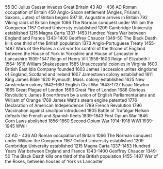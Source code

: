 55 BC             Julius Caesar invades Great Britain
43 AD - 436 AD    Roman occupation of Britain
450               Anglo-Saxon settlement (Angles, Frisians, Saxons, Jutes) of Britain begins
597               St. Augustine arrives in Britain
792               Viking raids of Britain begin
1066              The Norman conquest under William the Conqueror
1167              Oxford University established
1209              Cambridge University established
1215              Magna Carta
1337-1453         Hundred Years War between England and France
1343-1400         Geoffrey Chaucer
1349-50           The Black Death kills one third of the British population
1373              Anglo-Portuguese Treaty
1455-1487
 Wars of the Roses a civil war for control of the throne of England between the House of York in Yorkshire and House of Lancaster in Lancashire
1509-1547         Reign of Henry VIII
1558-1603         Reign of Elizabeth I
1564-1616         William Shakespeare
1585              Unsuccessful colonies in Virginia
1600              British East Idia Company founded
1603              James I accession unites kingdoms of England, Scotland and Ireland
1607              Jamestown colony established
1611              King James Bible
1620              Plymouth, Mass. colony established
1625              New Amsterdam colony
1642–1651         English Civil War
1643-1727         Isaac Newton
1665              Great Plague of London
1666              Great Fire of London
1688              Glorious Revolution: James II overthrown by a union of English Parliamentarians and William of Orange
1769              James Watt's steam engine patented
1776              Declaration of American Independence
1789              French Revolution
1796              Vaccination against smallpox introduced
1805              Battle of Trafalgar Nelson defeats the French and Spanish fleets
1839-1843         First Opium War
1846              Corn Laws abolished
1856-1860         Second Opium War
1914-1918         WWI
1939-1945         WWII



43 AD - 436 AD    Roman occupation of Britain
1066              The Norman conquest under William the Conqueror
1167              Oxford University established
1209              Cambridge University established
1215              Magna Carta
1337-1453         Hundred Years War between England and France
1343-1400         Geoffrey Chaucer
1349-50           The Black Death kills one third of the British population
1455-1487         War of the Roses, between houses of York vs Lancaster


